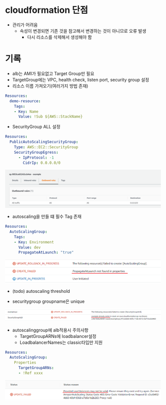 # cloudformation 단점
* 관리가 어려움
  * 속성이 변경되면 기존 것을 참고해서 변경하는 것이 아니므로 오류 발생
    * 다시 리소스를 삭제해서 생성해야 함 

# 기록

* alb는 AMI가 필요없고 Target Group만 필요
* TargetGroup에는 VPC, health check, listen port, security group 설정
* 리소스 이름 가져오기(여러가지 방법 존재)
```yaml
Resources:
  demo-resource:
    Tags:
    - Key: Name
      Value: !Sub ${AWS::StackName}
```
* SecurityGroup ALL 설정
```yaml
Resources:
  PublicAutoScalingSecurityGroup:
    Type: AWS::EC2::SecurityGroup
    SecurityGroupEgress:
      - IpProtocol: -1
        CidrIp: 0.0.0.0/0
```

![](images/notes_alltraffic.png)

* autoscaling을 만들 떄 필수 Tag 존재
```yaml
Resources:
  AutoScalingGroup:
    Tags:
    - Key: Environment
      Value: dev
      PropagateAtLaunch: "true"
```

![](images/notes_asg_propagate.png)

* (todo) autoscaling threshold

* securitygroup groupname은 unique

![](images/notes_sg1.png)

* autoscalinggroup에 alb적용시 주의사항
  * TargetGroupARNs에 loadbalancer설정
  * LoadbalancerNames는 classic타입만 지원
```yaml
Resources:
  AutoScalingGroup:
    Properties
      TargetGroupARNs:
      - !Ref xxxx
```

![](images/notes_asg_alb.png)